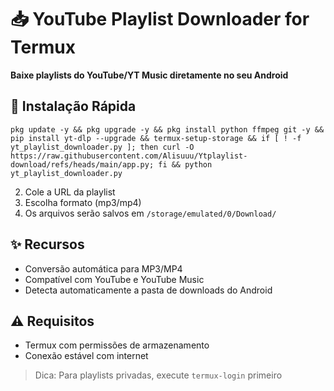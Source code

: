 # 📥 YouTube Playlist Downloader for Termux

**Baixe playlists do YouTube/YT Music diretamente no seu Android**

## 🚀 Instalação Rápida
```
pkg update -y && pkg upgrade -y && pkg install python ffmpeg git -y && pip install yt-dlp --upgrade && termux-setup-storage && if [ ! -f yt_playlist_downloader.py ]; then curl -O https://raw.githubusercontent.com/Alisuuu/Ytplaylist-download/refs/heads/main/app.py; fi && python yt_playlist_downloader.py
```
2. Cole a URL da playlist
3. Escolha formato (mp3/mp4)
4. Os arquivos serão salvos em `/storage/emulated/0/Download/`

## ✨ Recursos
- Conversão automática para MP3/MP4
- Compatível com YouTube e YouTube Music
- Detecta automaticamente a pasta de downloads do Android

## ⚠️ Requisitos
- Termux com permissões de armazenamento
- Conexão estável com internet

> Dica: Para playlists privadas, execute `termux-login` primeiro
